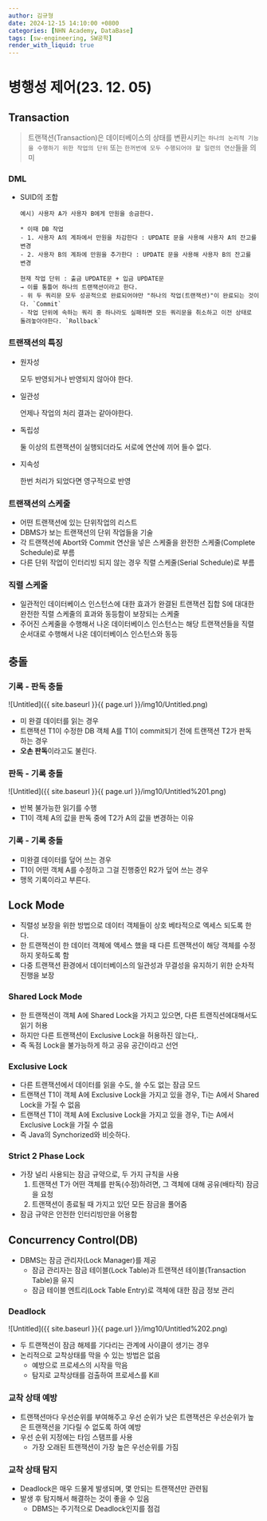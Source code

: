 ```yaml
---
author: 김규형
date: 2024-12-15 14:10:00 +0800
categories: [NHN Academy, DataBase]
tags: [sw-engineering, SW공학]
render_with_liquid: true
---
```


# 병행성 제어(23. 12. 05)

## Transaction

> 트랜잭션(Transaction)은 데이터베이스의 상태를 변환시키는 `하나의 논리적 기능을 수행하기 위한 작업의 단위` 또는 `한꺼번에 모두 수행되어야 할 일련의 연산`들을 의미
> 

### DML

- SUID의 조합
    
    ```
    예시) 사용자 A가 사용자 B에게 만원을 송금한다.
    
    * 이때 DB 작업
    - 1. 사용자 A의 계좌에서 만원을 차감한다 : UPDATE 문을 사용해 사용자 A의 잔고를 변경
    - 2. 사용자 B의 계좌에 만원을 추가한다 : UPDATE 문을 사용해 사용자 B의 잔고를 변경
    
    현재 작업 단위 : 출금 UPDATE문 + 입금 UPDATE문
    → 이를 통틀어 하나의 트랜잭션이라고 한다.
    - 위 두 쿼리문 모두 성공적으로 완료되어야만 "하나의 작업(트랜잭션)"이 완료되는 것이다. `Commit`
    - 작업 단위에 속하는 쿼리 중 하나라도 실패하면 모든 쿼리문을 취소하고 이전 상태로 돌려놓아야한다. `Rollback`
    
    ```
    

### 트랜잭션의 특징

- 원자성
    
    모두 반영되거나 반영되지 않아야 한다.
    
- 일관성
    
    언제나 작업의 처리 결과는 같아야한다.
    
- 독립성
    
    둘 이상의 트랜잭션이 실행되더라도 서로에 연산에 끼어 들수 없다.
    
- 지속성
    
    한번 처리가 되었다면 영구적으로 반영
    

### 트랜잭션의 스케줄

- 어떤 트랜잭션에 있는 단위작업의 리스트
- DBMS가 보는 트랜잭션의 단위 작업들을 기술
- 각 트랜잭션에 Abort와 Commit 연산을 넣은 스케줄을 완전한 스케줄(Complete Schedule)로 부름
- 다른 단위 작업이 인터리빙 되지 않는 경우 직렬 스케줄(Serial Schedule)로 부름

### 직렬 스케줄

- 일관적인 데이터베이스 인스턴스에 대한 효과가 완결된 트랜잭션 집합 S에 대대한 완전한 직렬 스케줄의 효과와 동등함이 보장되는 스케줄
- 주어진 스케줄을 수행해서 나온 데이터베이스 인스턴스는 해당 트랜잭션들을 직렬 순서대로 수행해서 나온 데이터베이스 인스턴스와 동등

## 충돌

### 기록 - 판독 충돌

![Untitled]({{ site.baseurl }}{{ page.url }}/img10/Untitled.png)

- 미 완결 데이터를 읽는 경우
- 트랜잭션 T1이 수정한 DB 객체 A를 T1이 commit되기 전에 트랜잭션 T2가 판독 하는 경우
- **오손 판독**이라고도 불린다.

### 판독 - 기록 충돌

![Untitled]({{ site.baseurl }}{{ page.url }}/img10/Untitled%201.png)

- 반복 불가능한 읽기를 수행
- T1이 객체 A의 값을 판독 중에 T2가 A의 값을 변경하는 이유

### 기록 - 기록 충돌

- 미완결 데이터를 덮어 쓰는 경우
- T1이 어떤 객체 A를 수정하고 그걸 진행중인 R2가 덮어 쓰는 경우
- 맹목 기록이라고 부른다.

## Lock Mode

- 직렬성 보장을 위한 방법으로 데이터 객체들이 상호 베타적으로 엑세스 되도록 한다.
- 한 트랜잭션이 한 데이터 객체에 액세스 했을 때 다른 트랜잭션이 해당 객체를 수정하지 못하도록 함
- 다중 트랜잭션 환경에서 데이터베이스의 일관성과 무결성을 유지하기 위한 순차적 진행을 보장

### Shared Lock Mode

- 한 트랜잭션이 객체 A에 Shared Lock을 가지고 있으면, 다른 트랜직션에대해서도 읽기 허용
- 하지만 다른 트랜잭션이 Exclusive Lock을 허용하진 않는다,.
- 즉 독점 Lock을 불가능하게 하고 공유 공간이라고 선언

### Exclusive Lock

- 다른 트랜잭션에서 데이터를 읽을 수도, 쓸 수도 없는 잠금 모드
- 트랜잭션 T1이 객체 A에 Exclusive Lock을 가지고 있을 경우, Ti는 A에서 Shared Lock을 가질 수 없음
- 트랜잭션 T1이 객체 A에 Exclusive Lock을 가지고 있을 경우, Ti는 A에서 Exclusive Lock을 가질 수 없음
- 즉 Java의 Synchorized와 비슷하다.

### **Strict 2 Phase Lock**

- 가장 널리 사용되는 잠금 규약으로, 두 가지 규칙을 사용
    1. 트랜잭션 T가 어떤 객체를 판독(수정)하려면, 그 객체에 대해 공유(배타적) 잠금을 요청
    2. 트랜잭션이 종료될 때 가지고 있던 모든 잠금을 풀어줌
- 잠금 규약은 안전한 인터리빙만을 어용함

## Concurrency Control(DB)

- DBMS는 잠금 관리자(Lock Manager)를 제공
    - 잠금 관리자는 잠금 테이블(Lock Table)과 트랜잭션 테이블(Transaction Table)을 유지
    - 잠금 테이블 엔트리(Lock Table Entry)로 객체에 대한 잠금 정보 관리

### Deadlock

![Untitled]({{ site.baseurl }}{{ page.url }}/img10/Untitled%202.png)

- 두 트랜잭션이 잠금 해제를 기다리는 관계에 사이클이 생기는 경우
- 논리적으로 교착상태를 막을 수 있는 방법은 없음
    - 예방으로 프로세스의 시작을 막음
    - 탐지로 교착상태를 검출하여 프로세스를 Kill

### 교착 상태 예방

- 트랜잭션마다 우선순위를 부여해주고 우선 순위가 낮은 트랜잭션은 우선순위가 높은 트랜잭션을 기다릴 수 없도록 하여 예방
- 우선 순위 지정에는 타임 스탬프를 사용
    - 가장 오래된 트랜잭션이 가장 높은 우선순위를 가짐

### 교착 상태 탐지

- Deadlock은 매우 드물게 발생되며, 몇 안되는 트랜잭션만 관련됨
- 발생 후 탐지해서 해결하는 것이 좋을 수 있음
    - DBMS는 주기적으로 Deadlock인지를 점검